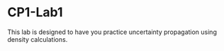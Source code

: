 # CP1-Lab1

This lab is designed to have you practice uncertainty propagation using density calculations.
